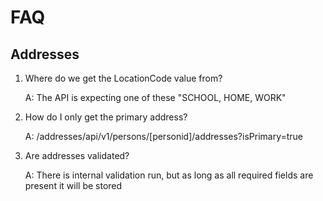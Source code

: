 # FAQ

## Addresses

1. Where do we get the LocationCode value from?

    A: The API is expecting one of these "SCHOOL, HOME, WORK"

2. How do I only get the primary address?

    A: /addresses/api/v1/persons/[personid]/addresses?isPrimary=true

3. Are addresses validated?

    A: There is internal validation run, but as long as all required fields are present it will be stored
